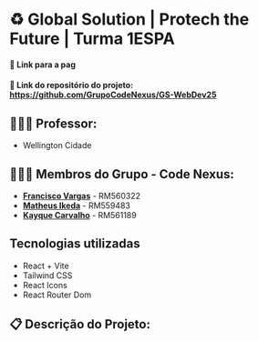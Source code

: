 # ♻️ Global Solution | Protech the Future | Turma 1ESPA
#### 🔗 Link para a pag
#### 🔗 Link do repositório do projeto: https://github.com/GrupoCodeNexus/GS-WebDev25

## 👨🏾‍🏫 Professor: 
- Wellington Cidade

## 👨🏽‍💻 Membros do Grupo - **Code Nexus**:
- [**Francisco Vargas**](https://github.com/Franciscov25) - RM560322
- [**Matheus Ikeda**](https://github.com/Matheus-Eiki) - RM559483
- [**Kayque Carvalho**](https://github.com/Kay-Carv) - RM561189

## Tecnologias utilizadas
- React + Vite
- Tailwind CSS
- React Icons
- React Router Dom

## 📋 Descrição do Projeto:
